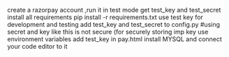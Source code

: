 create a razorpay account ,run it in test mode get test_key and test_secret
install all requirements
pip install -r requirements.txt
use test key for development and testing
add test_key and test_secret to config.py #using secret and key like this is not secure (for securely storing imp key use environment variables
add test_key in pay.html 
install MYSQL and connect your code editor to it 
